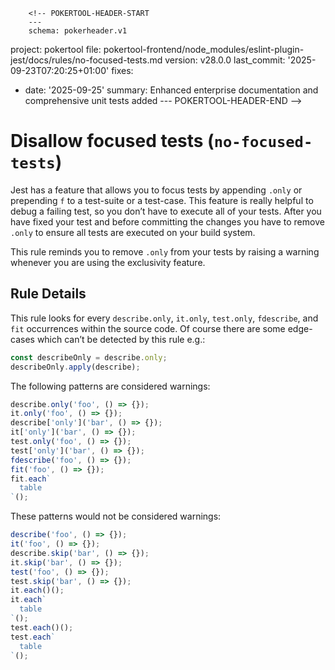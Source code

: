         <!-- POKERTOOL-HEADER-START
        ---
        schema: pokerheader.v1
project: pokertool
file: pokertool-frontend/node_modules/eslint-plugin-jest/docs/rules/no-focused-tests.md
version: v28.0.0
last_commit: '2025-09-23T07:20:25+01:00'
fixes:
- date: '2025-09-25'
  summary: Enhanced enterprise documentation and comprehensive unit tests added
        ---
        POKERTOOL-HEADER-END -->
# Disallow focused tests (`no-focused-tests`)

Jest has a feature that allows you to focus tests by appending `.only` or
prepending `f` to a test-suite or a test-case. This feature is really helpful to
debug a failing test, so you don’t have to execute all of your tests. After you
have fixed your test and before committing the changes you have to remove
`.only` to ensure all tests are executed on your build system.

This rule reminds you to remove `.only` from your tests by raising a warning
whenever you are using the exclusivity feature.

## Rule Details

This rule looks for every `describe.only`, `it.only`, `test.only`, `fdescribe`,
and `fit` occurrences within the source code. Of course there are some
edge-cases which can’t be detected by this rule e.g.:

```js
const describeOnly = describe.only;
describeOnly.apply(describe);
```

The following patterns are considered warnings:

```js
describe.only('foo', () => {});
it.only('foo', () => {});
describe['only']('bar', () => {});
it['only']('bar', () => {});
test.only('foo', () => {});
test['only']('bar', () => {});
fdescribe('foo', () => {});
fit('foo', () => {});
fit.each`
  table
`();
```

These patterns would not be considered warnings:

```js
describe('foo', () => {});
it('foo', () => {});
describe.skip('bar', () => {});
it.skip('bar', () => {});
test('foo', () => {});
test.skip('bar', () => {});
it.each()();
it.each`
  table
`();
test.each()();
test.each`
  table
`();
```
